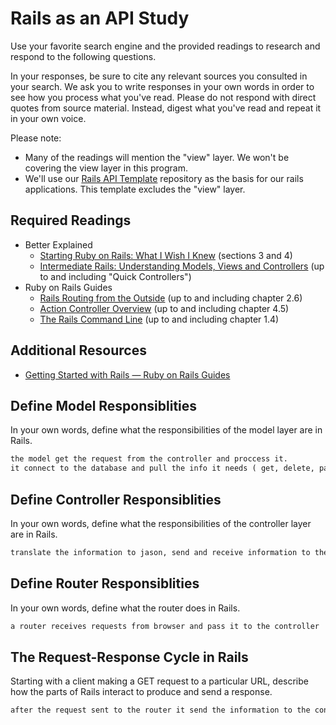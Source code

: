 # Rails as an API Study

Use your favorite search engine and the provided readings to research and
respond to the following questions.

In your responses, be sure to cite any relevant sources you consulted in your
search. We ask you to write responses in your own words in order to see how you
process what you've read. Please do not respond with direct quotes from source
material. Instead, digest what you've read and repeat it in your own voice.

Please note:

-   Many of the readings will mention the "view" layer. We won't be covering the
    view layer in this program.
-   We'll use our [Rails API Template](https://github.com/ga-wdi-boston/rails-api-template)
    repository as the basis for our rails applications.
    This template excludes the "view" layer.

## Required Readings

-   Better Explained
    -   [Starting Ruby on Rails: What I Wish I Knew](http://betterexplained.com/articles/starting-ruby-on-rails-what-i-wish-i-knew/)
        (sections 3 and 4)
    -   [Intermediate Rails: Understanding Models, Views and Controllers](http://betterexplained.com/articles/intermediate-rails-understanding-models-views-and-controllers/)
        (up to and including "Quick Controllers")
-   Ruby on Rails Guides
    -   [Rails Routing from the Outside](http://guides.rubyonrails.org/routing.html)
        (up to and including chapter 2.6)
    -   [Action Controller Overview](http://guides.rubyonrails.org/action_controller_overview.html)
        (up to and including chapter 4.5)
    -   [The Rails Command Line](http://guides.rubyonrails.org/command_line.html)
        (up to and including chapter 1.4)

## Additional Resources

-   [Getting Started with Rails — Ruby on Rails Guides](http://guides.rubyonrails.org/getting_started.html)

## Define Model Responsiblities

In your own words, define what the responsibilities of the model layer are in
Rails.

```md
the model get the request from the controller and proccess it.
it connect to the database and pull the info it needs ( get, delete, patch ,post) and send it back to the controller as an object.
```

## Define Controller Responsiblities

In your own words, define what the responsibilities of the controller layer are
in Rails.

```md
translate the information to jason, send and receive information to the model.
```

## Define Router Responsiblities

In your own words, define what the router does in Rails.

```md
a router receives requests from browser and pass it to the controller

```

## The Request-Response Cycle in Rails

Starting with a client making a GET request to a particular URL, describe how
the parts of Rails interact to produce and send a response.

```md
after the request sent to the router it send the information to the controller, the controller traslate the request into JSON and send the information to the model  (post, get, delete, patch) and then the model connect to the database and send back the information to the contoller as an object and the controller renders it to the browser
```
